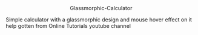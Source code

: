 <div align="center"> Glassmorphic-Calculator </div>

<p>
Simple calculator with a glassmorphic design and mouse hover effect on it help gotten from  Online Tutorials youtube channel
</p>
